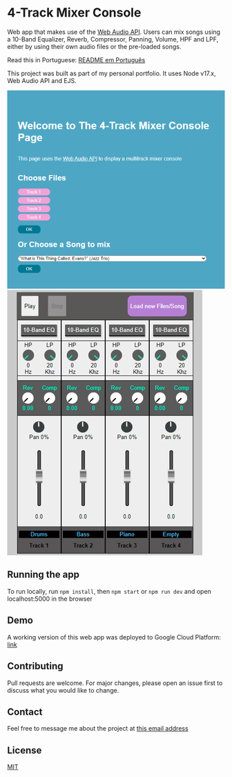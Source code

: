 # 4-Track Mixer Console

Web app that makes use of the [Web Audio API](https://developer.mozilla.org/en-US/docs/Web/API/Web_Audio_API). Users can mix songs using a 10-Band Equalizer, Reverb, Compressor, Panning, Volume, HPF and LPF, either by using their own audio files or the pre-loaded songs.

Read this in Portuguese: [README em Português](https://github.com/allanbernartt/mixer-console/blob/main/README.pt-br.md)

This project was built as part of my personal portfolio. It uses Node v17.x, Web Audio API and EJS.

![alt text](https://github.com/allanbernartt/mixer-console/blob/main/home.png?raw=true)
![alt text](https://github.com/allanbernartt/mixer-console/blob/main/mixconsole.png?raw=true)


## Running the app
To run locally, run `npm install`, then `npm start` or `npm run dev` and open localhost:5000 in the browser

## Demo

A working version of this web app was deployed to Google Cloud Platform: [link](https://mixer-console.uc.r.appspot.com/) 

## Contributing

Pull requests are welcome. For major changes, please open an issue first to discuss what you would like to change.

## Contact
Feel free to message me about the project at [this email address](mailto:allan.bernartt@gmail.com)


## License
[MIT](https://choosealicense.com/licenses/mit/)
